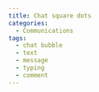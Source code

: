 ```yaml
---
title: Chat square dots
categories:
  - Communications
tags:
  - chat bubble
  - text
  - message
  - typing
  - comment
---
```


